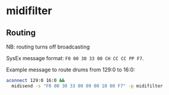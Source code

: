 # midifilter

## Routing

NB: routing turns off broadcasting

SysEx message format: `F0 00 30 33 00 CH CC CC PP F7`.

Example message to route drums from 129:0 to 16:0:
```sh
aconnect 129:0 16:0 && 
  midisend -s "F0 00 30 33 00 09 00 10 00 F7" -p midifilter
```

